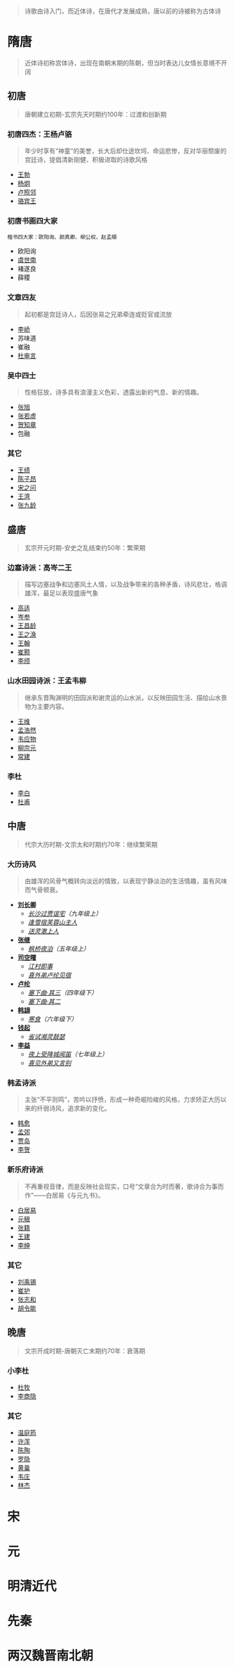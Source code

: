 > 诗歌由诗入门，而近体诗，在唐代才发展成熟，唐以前的诗被称为古体诗
# 隋唐
> 近体诗初称宫体诗，出现在南朝末期的陈朝，但当时表达儿女情长意境不开阔
## 初唐
> 唐朝建立初期-玄宗先天时期约100年：过渡和创新期
### 初唐四杰：王杨卢骆
> 年少时享有“神童”的美誉，长大后却仕途坎坷、命运悲惨，反对华丽颓废的宫廷诗，提倡清新刚健、积极进取的诗歌风格
* [王勃](poet/wangbo.md)
* [杨炯](poet/yangjiong.md)
* [卢照邻](poet/luzhaolin.md)
* [骆宾王](poet/luobinwang.md)

### 初唐书画四大家
```
楷书四大家：欧阳询、颜真卿、柳公权、赵孟頫
```
* 欧阳询
* [虞世南](poet/yushinan.md)
* 褚遂良
* 薛稷

### 文章四友
> 起初都是宫廷诗人，后因张易之兄弟牵连或贬官或流放
* [李峤](poet/liqiao.md)
* 苏味道
* 崔融
* [杜审言](poet/dushenyan.md)

### 吴中四士
> 性格狂放，诗多具有浪漫主义色彩，透露出新的气息、新的情趣。
* [张旭](poet/zhangxu.md)
* [张若虚](poet/zhangruoxu.md)
* [贺知章](poet/hezhizhang.md)
* 包融

### 其它
* [王绩](poet/wangji.md)
* [陈子昂](poet/chenziang.md)
* [宋之问](poet/songzhiwen.md)
* [王湾](poet/wangwan.md)
* [张九龄](poet/zhangjiuling.md)

## 盛唐
> 玄宗开元时期-安史之乱结束约50年：繁荣期
### 边塞诗派：高岑二王
> 描写边塞战争和边塞风土人情，以及战争带来的各种矛盾，诗风悲壮，格调雄浑，最足以表现盛唐气象
* [高适](poet/gaoshi.md)
* [岑参](poet/censhen.md)
* [王昌龄](poet/wangchangling.md)
* [王之涣](poet/wangzhihuan.md)
* [王翰](poet/wanghan.md)
* [崔颢](poet/cuihao.md)
* [李颀](poet/liqi.md)

### 山水田园诗派：王孟韦柳
> 继承东晋陶渊明的田园派和谢灵运的山水派，以反映田园生活、描绘山水景物为主要内容。
* [王维](poet/wangwei.md)
* [孟浩然](poet/menghaoran.md)
* [韦应物](poet/weiyingwu.md)
* [柳宗元](poet/liuzongyuan.md)
* [常建](poet/changjian.md)

### 李杜
* [李白](poet/libai.md)
* [杜甫](poet/dufu.md)

## 中唐
> 代宗大历时期-文宗太和时期约70年：继续繁荣期
### 大历诗风
> 由雄浑的风骨气概转向淡远的情致，以表现宁静淡泊的生活情趣，虽有风味而气骨顿衰。
* **[刘长卿](https://zh.wikipedia.org/wiki/刘长卿)**
  * _[长沙过贾谊宅](https://www.shicile.com/detail/410298951946)（九年级上）_
  * _[逢雪宿芙蓉山主人](https://www.shicile.com/detail/5860282682410)_
  * _[送灵澈上人](https://www.shicile.com/detail/4880094487711)_
* **[张继](https://zh.wikipedia.org/wiki/張繼_(唐朝))**
  * _[枫桥夜泊](https://www.shicile.com/detail/7520289900694)（五年级上）_
* **[司空曙](https://zh.wikipedia.org/wiki/司空曙)**
  * _[江村即事](https://www.shicile.com/detail/6330107052411)_
  * _[喜外弟卢纶见宿](https://www.shicile.com/detail/6560292101267)_
* **[卢纶](https://zh.wikipedia.org/wiki/卢纶)**
  * _[塞下曲·其三](https://www.shicile.com/detail/950297169937)（四年级下）_
  * _[塞下曲·其二](https://www.shicile.com/detail/6130253825223)_
* **[韩翃](https://zh.wikipedia.org/wiki/韓翃)**
  * _[寒食](https://www.shicile.com/detail/240297310755)（六年级下）_
* **[钱起](https://zh.wikipedia.org/wiki/錢起)**
  * _[省试湘灵鼓瑟](https://www.shicile.com/detail/140287443770)_
* **[李益](https://zh.wikipedia.org/wiki/李益)**
  * _[夜上受降城闻笛](https://www.shicile.com/detail/2360094039583)（七年级上）_
  * _[喜见外弟又言别](https://www.shicile.com/detail/5750219035397)_

### 韩孟诗派
> 主张“不平则鸣”，苦吟以抒愤，形成一种奇崛险峻的风格，力求矫正大历以来的纤弱诗风，追求新的变化。
* [韩愈](poet/hanyu.md)
* [孟郊](poet/mengjiao.md)
* [贾岛](poet/jiadao.md)
* [李贺](poet/lihe.md)

### 新乐府诗派
> 不再重视音律，而是反映社会现实，口号“文章合为时而著，歌诗合为事而作”——白居易《与元九书》。
* [白居易](poet/baijuyi.md)
* [元稹](poet/yuanzhen.md)
* [张籍](poet/zhangji.md)
* [王建](poet/wangjian.md)
* [李绅](poet/lishen.md)

### 其它
* [刘禹锡](poet/liuyuxi.md)
* [崔护](poet/cuihu.md)
* [张志和](poet/zhangzhihe.md)
* [胡令能](poet/hulingneng.md)

## 晚唐
> 文宗开成时期-唐朝灭亡末期约70年：衰落期
### 小李杜
* [杜牧](poet/dumu.md)
* [李商隐](poet/lishangyin.md)

### 其它
* [温庭筠](poet/wentingyun.md)
* [许浑](poet/xuhun.md)
* [陈陶](poet/chentao.md)
* [罗隐](poet/luoyin.md)
* [黄巢](poet/huangchao.md)
* [韦庄](poet/weizhuang.md)
* [林杰](poet/linjie.md)

# 宋

# 元

# 明清近代

# 先秦

# 两汉魏晋南北朝
